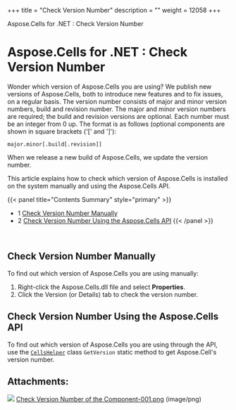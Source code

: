 +++
title = "Check Version Number" 
description = "" 
weight = 12058 
+++

Aspose.Cells for .NET : Check Version Number  

# Aspose.Cells for .NET : Check Version Number


Wonder which version of Aspose.Cells you are using? We publish new versions of Aspose.Cells, both to introduce new features and to fix issues, on a regular basis. The version number consists of major and minor version numbers, build and revision number. The major and minor version numbers are required; the build and revision versions are optional. Each number must be an integer from 0 up. The format is as follows (optional components are shown in square brackets ('\[' and '\]'):

`major.minor[.build[.revision]]`

When we release a new build of Aspose.Cells, we update the version number.

This article explains how to check which version of Aspose.Cells is installed on the system manually and using the Aspose.Cells API.

{{< panel title="Contents Summary" style="primary" >}}
*   1 [Check Version Number Manually](#CheckVersionNumber-CheckVersionNumberManually)
*   2 [Check Version Number Using the Aspose.Cells API](#CheckVersionNumber-CheckVersionNumberUsingtheAspose.CellsAPI)
{{< /panel >}}
 

 

## Check Version Number Manually

To find out which version of Aspose.Cells you are using manually:

1.  Right-click the Aspose.Cells.dll file and select **Properties**.
2.  Click the Version (or Details) tab to check the version number.

## Check Version Number Using the Aspose.Cells API

To find out which version of Aspose.Cells you are using through the API, use the [`CellsHelper`](/pages/createpage.action?spaceKey=cellsnet&title=Aspose.Cells.CellsHelper+Class&linkCreation=true&fromPageId=5018377) class `GetVersion` static method to get Aspose.Cell's version number.

## Attachments:

![](https://docs2.aspose.com/cells/net/images/icons/bullet_blue.gif) [Check Version Number of the Component-001.png](https://docs2.aspose.com/cells/net/attachments/5018377/5114607.png) (image/png)  

